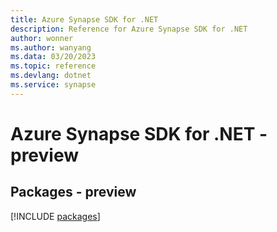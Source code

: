 ```yaml
---
title: Azure Synapse SDK for .NET
description: Reference for Azure Synapse SDK for .NET
author: wonner
ms.author: wanyang
ms.data: 03/20/2023
ms.topic: reference
ms.devlang: dotnet
ms.service: synapse
---
```

# Azure Synapse SDK for .NET - preview
## Packages - preview
[!INCLUDE [packages](synapse-index.md)]